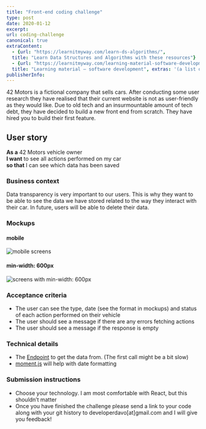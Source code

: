 ```yaml
---
title: "Front-end coding challenge"
type: post
date: 2020-01-12
excerpt: 
url: coding-challenge
canonical: true
extraContent:
  - {url: "https://learnitmyway.com/learn-ds-algorithms/",
  title: "Learn Data Structures and Algorithms with these resources"}
  - {url: "https://learnitmyway.com/learning-material-software-development/",
  title: "Learning material – software development", extras: '(a list of learning resources, starting with Introduction to Computer Science)'}
publisherInfo: 
---
```



42 Motors is a fictional company that sells cars. After conducting some user research they have realised that their current website is not as user-friendly as they would like. Due to old tech and an insurmountable amount of tech debt, they have decided to build a new front end from scratch. They have hired you to build their first feature.

<!--more-->
<!-- og:description -->

## User story

**As a** 42 Motors vehicle owner  
**I want** to see all actions performed on my car  
**so that** I can see which data has been saved  

### Business context

Data transparency is very important to our users. This is why they want to be able to see the data we have stored related to the way they interact with their car. In future, users will be able to delete their data.

### Mockups

#### mobile

![mobile screens](https://res.cloudinary.com/developerdavo/image/upload/v1578815774/learnitmyway/Screen_Shot_2020-01-12_at_8.54.37_am_wqga4j.png)

#### min-width: 600px

![screens with min-width: 600px](https://res.cloudinary.com/developerdavo/image/upload/v1578815774/learnitmyway/Screen_Shot_2020-01-12_at_8.55.05_am_vrrfoa.png)

### Acceptance criteria

- The user can see the type, date (see the format in mockups) and status of each action performed on their vehicle
- The user should see a message if there are any errors fetching actions
- The user should see a message if the response is empty

### Technical details

- The [Endpoint](https://forty-two-motors.herokuapp.com/actions) to get the data from. (The first call might be a bit slow)
- [moment.js](https://momentjs.com/) will help with date formatting

### Submission instructions

- Choose your technology. I am most comfortable with React, but this shouldn’t matter
- Once you have finished the challenge please send a link to your code along with your git history to developerdavo[at]gmail.com and I will give you feedback!
